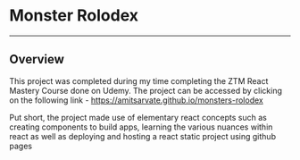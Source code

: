 # Monster Rolodex

--- 

## Overview 

This project was completed during my time completing the ZTM React Mastery Course done on Udemy. The project can be accessed by clicking on the following 
link - https://amitsarvate.github.io/monsters-rolodex

Put short, the project made use of elementary react concepts such as creating components to build apps, learning the various nuances within react as well as
deploying and hosting a react static project using github pages 
